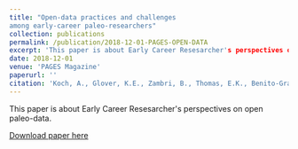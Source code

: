```yaml
---
title: "Open-data practices and challenges
among early-career paleo-researchers"
collection: publications
permalink: /publication/2018-12-01-PAGES-OPEN-DATA
excerpt: 'This paper is about Early Career Resesarcher's perspectives on open paleo-data.'
date: 2018-12-01
venue: 'PAGES Magazine'
paperurl: ''
citation: 'Koch, A., Glover, K.E., Zambri, B., Thomas, E.K., Benito-Granell, X., Yang, J.Z. (2018). &quot;Open-data practices and challenges among early-career paleo-researchers&quot; <i>PAGES Magazine</i>. 26(2).'
---
```

This paper is about Early Career Resesarcher's perspectives on open paleo-data.

[Download paper here](http://kochal.github.io/files/PAGESmagazine_2018(2)_54_Koch.pdf)
